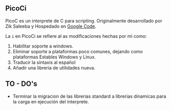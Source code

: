 PicoCi
-----

PicoC es un interprete de C para scripting. Originalmente desarrollado por Zik Saleeba y Hospedado en [Google Code](https://code.google.com/p/picoc/).

La `i` en PicoCi se refiere al as modificaciones hechas por mi como:

1. Habilitar soporte a windows.
2. Eliminar soporte a plataformas poco comunes, dejando como plataformas Estables Windows y Linux.
3. Traducir la sintaxis al español
4. Añadir una libreria de utilidades nueva.

TO - DO's
---------
* Terminar la migracion de las librerias standard a librerias dinamicas para la carga en ejecución del interprete.
